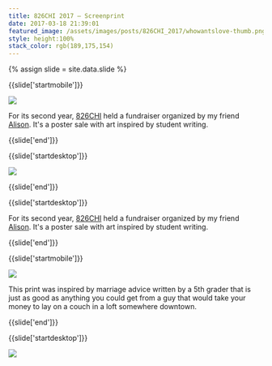```yaml
---
title: 826CHI 2017 — Screenprint
date: 2017-03-18 21:39:01
featured_image: /assets/images/posts/826CHI_2017/whowantslove-thumb.png
style: height:100%
stack_color: rgb(189,175,154)
---
```

{% assign slide = site.data.slide %}

{{slide['startmobile']}}
	
<div><img class='full-height' src='{{ site.url }}/assets/images/posts/826CHI_2017/whowantslove-2016-3.png' srcset='{{ site.url }}/assets/images/posts/826CHI_2017/whowantslove-2016-3.png 235w, {{ site.url }}/assets/images/posts/826CHI_2017/whowantslove-2016-3@2x.png 470w, {{ site.url }}/assets/images/posts/826CHI_2017/whowantslove-2016-3@3x.png 705w'></div>

<p class='bg'>For its second year, <a href='http://826CHI.org/'>826CHI</a> held a fundraiser organized by my friend <a href='http://tinybold.com/'>Alison</a>. It's a poster sale with art inspired by student writing.</p>

{{slide['end']}}

{{slide['startdesktop']}}
	
<div><img class='full-width' src='{{ site.url }}/assets/images/posts/826CHI_2017/whowantslove-2016-1.png' srcset='{{ site.url }}/assets/images/posts/826CHI_2017/whowantslove-2016-1.png 1024w, {{ site.url }}/assets/images/posts/826CHI_2017/whowantslove-2016-1@2x.png 2048w, {{ site.url }}/assets/images/posts/826CHI_2017/whowantslove-2016-1@3x.png 3072w'></div>

{{slide['end']}}

{{slide['startdesktop']}}

For its second year, <a href='http://826CHI.org/'>826CHI</a> held a fundraiser organized by my friend <a href='http://tinybold.com/'>Alison</a>. It's a poster sale with art inspired by student writing.

{{slide['end']}}

{{slide['startmobile']}}

<div><img class='full-height' src='{{ site.url }}/assets/images/posts/826CHI_2017/whowantslove-2016-2-mobile.png' srcset='{{ site.url }}/assets/images/posts/826CHI_2017/whowantslove-2016-2-mobile.png 375w, {{ site.url }}/assets/images/posts/826CHI_2017/whowantslove-2016-2-mobile@2x.png 750w, {{ site.url }}/assets/images/posts/826CHI_2017/whowantslove-2016-2-mobile@3x.png 1125w'></div>

<p class='bg'>This print was inspired by marriage advice written by a 5th grader that is just as good as anything you could get from a guy that would take your money to lay on a couch in a loft somewhere downtown.</p>

{{slide['end']}}

{{slide['startdesktop']}}

<div class='row'>

<div><img src='{{ site.url }}/assets/images/posts/826CHI_2017/whowantslove-2016-2.png' srcset='{{ site.url }}/assets/images/posts/826CHI_2017/whowantslove-2016-2.png 394w, {{ site.url }}/assets/images/posts/826CHI_2017/whowantslove-2016-2@2x.png 788w, {{ site.url }}/assets/images/posts/826CHI_2017/whowantslove-2016-2@3x.png 1182w'></div><!--

--><div><img src='{{ site.url }}/assets/images/posts/826CHI_2017/whowantslove-2016-3.png' srcset='{{ site.url }}/assets/images/posts/826CHI_2017/whowantslove-2016-3.png 235w, {{ site.url }}/assets/images/posts/826CHI_2017/whowantslove-2016-3@2x.png 470w, {{ site.url }}/assets/images/posts/826CHI_2017/whowantslove-2016-3@3x.png 705w'></div>

</div>

This print was inspired by marriage advice written by a 5th grader that is just as good as anything you could get from a guy that would take your money to lay on a couch in a loft somewhere downtown.

{{slide['end']}}

{{slide['startmobile']}}

<div><img class='full-height' src='{{ site.url }}/assets/images/posts/826CHI_2017/whowantslove-2016-4-mobile.png' srcset='{{ site.url }}/assets/images/posts/826CHI_2017/whowantslove-2016-4-mobile.png 375w, {{ site.url }}/assets/images/posts/826CHI_2017/whowantslove-2016-4-mobile@2x.png 750w, {{ site.url }}/assets/images/posts/826CHI_2017/whowantslove-2016-4-mobile@3x.png 1125w'></div>

{{slide['end']}}

{{slide['startdesktop']}}

<div><img src='{{ site.url }}/assets/images/posts/826CHI_2017/whowantslove-2016-4.png' srcset='{{ site.url }}/assets/images/posts/826CHI_2017/whowantslove-2016-4.png 663w, {{ site.url }}/assets/images/posts/826CHI_2017/whowantslove-2016-4@2x.png 1326w, {{ site.url }}/assets/images/posts/826CHI_2017/whowantslove-2016-4@3x.png 1989w'></div>

{{slide['end']}}